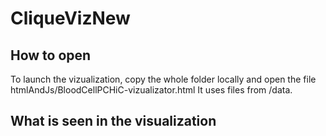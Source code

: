 # CliqueVizNew

## How to open
To launch the vizualization, copy the whole folder locally and open the file htmlAndJs/BloodCellPCHiC-vizualizator.html
It uses files from /data.

## What is seen in the visualization
